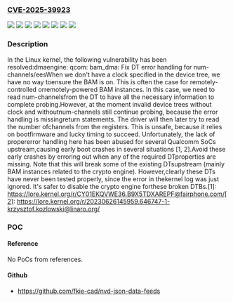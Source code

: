 ### [CVE-2025-39923](https://cve.mitre.org/cgi-bin/cvename.cgi?name=CVE-2025-39923)
![](https://img.shields.io/static/v1?label=Product&message=Linux&color=blue)
![](https://img.shields.io/static/v1?label=Version&message=&color=brightgreen)
![](https://img.shields.io/static/v1?label=Version&message=4.17%20&color=brightgreen)
![](https://img.shields.io/static/v1?label=Version&message=48d163b1aa6e7f650c0b7a4f9c61c387a6def868%20&color=brightgreen)
![](https://img.shields.io/static/v1?label=Version&message=5e0986f7caf17d7b1acd2092975360bf8e88a57d%20&color=brightgreen)
![](https://img.shields.io/static/v1?label=Version&message=909474cd384cb206f33461fbd18089cf170533f8%20&color=brightgreen)
![](https://img.shields.io/static/v1?label=Version&message=cecf8a69042b3a54cb843223756c10ee8a8665e3%20&color=brightgreen)
![](https://img.shields.io/static/v1?label=Vulnerability&message=n%2Fa&color=blue)

### Description

In the Linux kernel, the following vulnerability has been resolved:dmaengine: qcom: bam_dma: Fix DT error handling for num-channels/eesWhen we don't have a clock specified in the device tree, we have no way toensure the BAM is on. This is often the case for remotely-controlled orremotely-powered BAM instances. In this case, we need to read num-channelsfrom the DT to have all the necessary information to complete probing.However, at the moment invalid device trees without clock and withoutnum-channels still continue probing, because the error handling is missingreturn statements. The driver will then later try to read the number ofchannels from the registers. This is unsafe, because it relies on bootfirmware and lucky timing to succeed. Unfortunately, the lack of propererror handling here has been abused for several Qualcomm SoCs upstream,causing early boot crashes in several situations [1, 2].Avoid these early crashes by erroring out when any of the required DTproperties are missing. Note that this will break some of the existing DTsupstream (mainly BAM instances related to the crypto engine). However,clearly these DTs have never been tested properly, since the error in thekernel log was just ignored. It's safer to disable the crypto engine forthese broken DTBs.[1]: https://lore.kernel.org/r/CY01EKQVWE36.B9X5TDXAREPF@fairphone.com/[2]: https://lore.kernel.org/r/20230626145959.646747-1-krzysztof.kozlowski@linaro.org/

### POC

#### Reference
No PoCs from references.

#### Github
- https://github.com/fkie-cad/nvd-json-data-feeds

